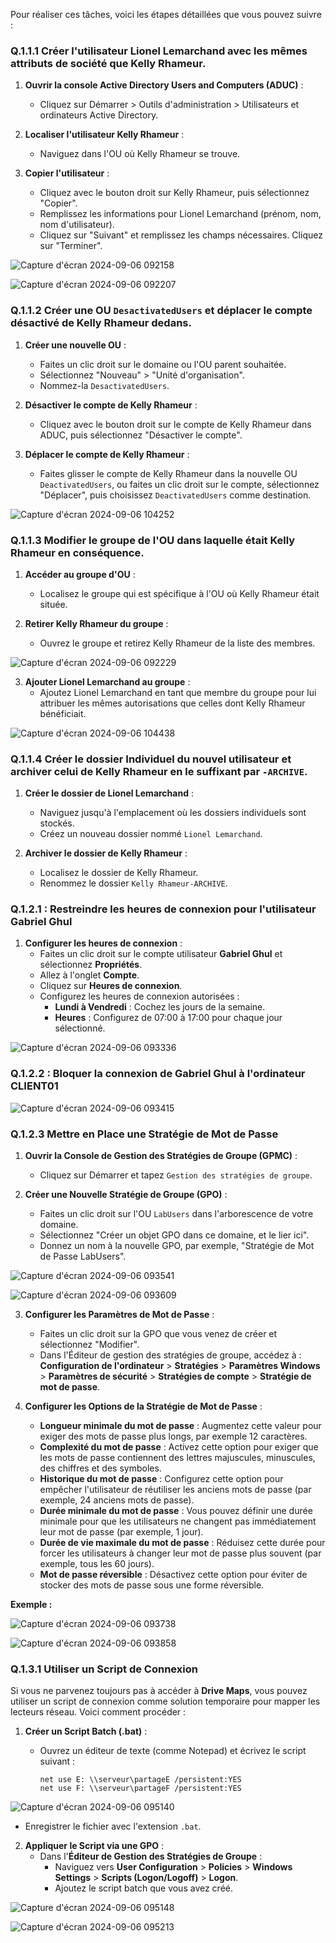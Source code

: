 Pour réaliser ces tâches, voici les étapes détaillées que vous pouvez suivre :

### Q.1.1.1 Créer l'utilisateur Lionel Lemarchand avec les mêmes attributs de société que Kelly Rhameur.

1. **Ouvrir la console Active Directory Users and Computers (ADUC)** :
   - Cliquez sur Démarrer > Outils d'administration > Utilisateurs et ordinateurs Active Directory.
   
2. **Localiser l'utilisateur Kelly Rhameur** :
   - Naviguez dans l'OU où Kelly Rhameur se trouve.

3. **Copier l'utilisateur** :
   - Cliquez avec le bouton droit sur Kelly Rhameur, puis sélectionnez "Copier".
   - Remplissez les informations pour Lionel Lemarchand (prénom, nom, nom d'utilisateur).
   - Cliquez sur "Suivant" et remplissez les champs nécessaires. Cliquez sur "Terminer".

![Capture d'écran 2024-09-06 092158](https://github.com/user-attachments/assets/4103a435-23b5-4f76-8209-e856147ad6d5)

![Capture d'écran 2024-09-06 092207](https://github.com/user-attachments/assets/57815713-630d-4640-884a-63f2bb6119a1)

### Q.1.1.2 Créer une OU `DesactivatedUsers` et déplacer le compte désactivé de Kelly Rhameur dedans.

1. **Créer une nouvelle OU** :
   - Faites un clic droit sur le domaine ou l'OU parent souhaitée.
   - Sélectionnez "Nouveau" > "Unité d'organisation".
   - Nommez-la `DesactivatedUsers`.

2. **Désactiver le compte de Kelly Rhameur** :
   - Cliquez avec le bouton droit sur le compte de Kelly Rhameur dans ADUC, puis sélectionnez "Désactiver le compte".

3. **Déplacer le compte de Kelly Rhameur** :
   - Faites glisser le compte de Kelly Rhameur dans la nouvelle OU `DeactivatedUsers`, ou faites un clic droit sur le compte, sélectionnez "Déplacer", puis choisissez `DeactivatedUsers` comme destination.

![Capture d'écran 2024-09-06 104252](https://github.com/user-attachments/assets/0bc6f572-61d7-4da0-9146-50aa1016986e)

### Q.1.1.3 Modifier le groupe de l'OU dans laquelle était Kelly Rhameur en conséquence.

1. **Accéder au groupe d'OU** :
   - Localisez le groupe qui est spécifique à l'OU où Kelly Rhameur était située.

2. **Retirer Kelly Rhameur du groupe** :
   - Ouvrez le groupe et retirez Kelly Rhameur de la liste des membres.

![Capture d'écran 2024-09-06 092229](https://github.com/user-attachments/assets/09876edc-4361-4baf-be8f-7ddcd34d63ab)

3. **Ajouter Lionel Lemarchand au groupe** :
   - Ajoutez Lionel Lemarchand en tant que membre du groupe pour lui attribuer les mêmes autorisations que celles dont Kelly Rhameur bénéficiait.

![Capture d'écran 2024-09-06 104438](https://github.com/user-attachments/assets/3dc55861-bb35-4185-9f89-cf80a925139c)

### Q.1.1.4 Créer le dossier Individuel du nouvel utilisateur et archiver celui de Kelly Rhameur en le suffixant par `-ARCHIVE`.

1. **Créer le dossier de Lionel Lemarchand** :
   - Naviguez jusqu'à l'emplacement où les dossiers individuels sont stockés.
   - Créez un nouveau dossier nommé `Lionel Lemarchand`.

2. **Archiver le dossier de Kelly Rhameur** :
   - Localisez le dossier de Kelly Rhameur.
   - Renommez le dossier `Kelly Rhameur-ARCHIVE`.
  

### Q.1.2.1 : Restreindre les heures de connexion pour l'utilisateur Gabriel Ghul


1. **Configurer les heures de connexion** :
   - Faites un clic droit sur le compte utilisateur **Gabriel Ghul** et sélectionnez **Propriétés**.
   - Allez à l'onglet **Compte**.
   - Cliquez sur **Heures de connexion**.
   - Configurez les heures de connexion autorisées :
     - **Lundi à Vendredi** : Cochez les jours de la semaine.
     - **Heures** : Configurez de 07:00 à 17:00 pour chaque jour sélectionné.

![Capture d'écran 2024-09-06 093336](https://github.com/user-attachments/assets/7e44d19f-177a-4d20-a1bb-0ba0b409b2e2)

### Q.1.2.2 : Bloquer la connexion de Gabriel Ghul à l'ordinateur CLIENT01

![Capture d'écran 2024-09-06 093415](https://github.com/user-attachments/assets/e1a3b93b-08ab-48d9-a53b-0104b23e6004)


###  Q.1.2.3  Mettre en Place une Stratégie de Mot de Passe

1. **Ouvrir la Console de Gestion des Stratégies de Groupe (GPMC)** :
   - Cliquez sur Démarrer et tapez `Gestion des stratégies de groupe`.

2. **Créer une Nouvelle Stratégie de Groupe (GPO)** :
   - Faites un clic droit sur l'OU `LabUsers` dans l'arborescence de votre domaine.
   - Sélectionnez "Créer un objet GPO dans ce domaine, et le lier ici".
   - Donnez un nom à la nouvelle GPO, par exemple, "Stratégie de Mot de Passe LabUsers".

![Capture d'écran 2024-09-06 093541](https://github.com/user-attachments/assets/439e7c86-7ba2-47fa-8e01-fe0b4662510d)

![Capture d'écran 2024-09-06 093609](https://github.com/user-attachments/assets/e8bc417a-48ce-4154-af8c-b6eea1edeca3)

3. **Configurer les Paramètres de Mot de Passe** :
   - Faites un clic droit sur la GPO que vous venez de créer et sélectionnez "Modifier".
   - Dans l'Éditeur de gestion des stratégies de groupe, accédez à :  
     **Configuration de l'ordinateur** > **Stratégies** > **Paramètres Windows** > **Paramètres de sécurité** > **Stratégies de compte** > **Stratégie de mot de passe**.

4. **Configurer les Options de la Stratégie de Mot de Passe** :
   - **Longueur minimale du mot de passe** : Augmentez cette valeur pour exiger des mots de passe plus longs, par exemple 12 caractères.
   - **Complexité du mot de passe** : Activez cette option pour exiger que les mots de passe contiennent des lettres majuscules, minuscules, des chiffres et des symboles.
   - **Historique du mot de passe** : Configurez cette option pour empêcher l'utilisateur de réutiliser les anciens mots de passe (par exemple, 24 anciens mots de passe).
   - **Durée minimale du mot de passe** : Vous pouvez définir une durée minimale pour que les utilisateurs ne changent pas immédiatement leur mot de passe (par exemple, 1 jour).
   - **Durée de vie maximale du mot de passe** : Réduisez cette durée pour forcer les utilisateurs à changer leur mot de passe plus souvent (par exemple, tous les 60 jours).
   - **Mot de passe réversible** : Désactivez cette option pour éviter de stocker des mots de passe sous une forme réversible.

**Exemple :**

![Capture d'écran 2024-09-06 093738](https://github.com/user-attachments/assets/7d4b3731-b2e6-4436-a9f3-1c558ae7e088)

![Capture d'écran 2024-09-06 093858](https://github.com/user-attachments/assets/90829734-5292-4e30-b89a-dd97b3a399bd)


###  Q.1.3.1  Utiliser un Script de Connexion

Si vous ne parvenez toujours pas à accéder à **Drive Maps**, vous pouvez utiliser un script de connexion comme solution temporaire pour mapper les lecteurs réseau. Voici comment procéder :

1. **Créer un Script Batch (.bat)** :
   - Ouvrez un éditeur de texte (comme Notepad) et écrivez le script suivant :

     ```batch
     net use E: \\serveur\partageE /persistent:YES
     net use F: \\serveur\partageF /persistent:YES
     ```

![Capture d'écran 2024-09-06 095140](https://github.com/user-attachments/assets/d493f818-e6db-44a7-8e3b-c323e808db06)

- Enregistrer le fichier avec l'extension `.bat`.

2. **Appliquer le Script via une GPO** :
   - Dans l'**Éditeur de Gestion des Stratégies de Groupe** :
     - Naviguez vers **User Configuration** > **Policies** > **Windows Settings** > **Scripts (Logon/Logoff)** > **Logon**.
     - Ajoutez le script batch que vous avez créé.

![Capture d'écran 2024-09-06 095148](https://github.com/user-attachments/assets/d3fb8a5f-c228-412e-b49e-a82f7b4087be)

![Capture d'écran 2024-09-06 095213](https://github.com/user-attachments/assets/75ebae34-ea52-4c1f-8b9b-9df7d9fac2cd)


